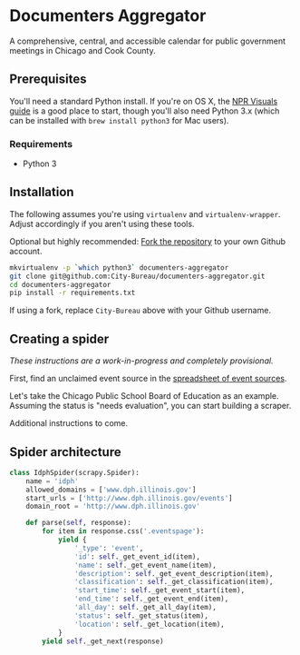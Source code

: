 # Documenters Aggregator

A comprehensive, central, and accessible calendar for public government meetings in Chicago and Cook County.

## Prerequisites

You'll need a standard Python install. If you're on OS X, the [NPR Visuals guide](http://blog.apps.npr.org/2013/06/06/how-to-setup-a-developers-environment.html) is a good place to start, though you'll also need Python 3.x (which can be installed with `brew install python3` for Mac users).

### Requirements

* Python 3

## Installation

The following assumes you're using `virtualenv` and `virtualenv-wrapper`. Adjust accordingly if you aren't using these tools.

Optional but highly recommended: [Fork the repository](https://github.com/City-Bureau/documenters-aggregator/fork) to your own Github account.

```bash
mkvirtualenv -p `which python3` documenters-aggregator
git clone git@github.com:City-Bureau/documenters-aggregator.git
cd documenters-aggregator
pip install -r requirements.txt
```

If using a fork, replace `City-Bureau` above with your Github username.

## Creating a spider

_These instructions are a work-in-progress and completely provisional._

First, find an unclaimed event source in the [spreadsheet of event sources](http://www.cpsboe.org/meetings/planning-calendar).

Let's take the Chicago Public School Board of Education as an example. Assuming the status is "needs evaluation", you can start building a scraper.

Additional instructions to come.

## Spider architecture



```python
class IdphSpider(scrapy.Spider):
    name = 'idph'
    allowed_domains = ['www.dph.illinois.gov']
    start_urls = ['http://www.dph.illinois.gov/events']
    domain_root = 'http://www.dph.illinois.gov'

    def parse(self, response):
        for item in response.css('.eventspage'):
            yield {
                '_type': 'event',
                'id': self._get_event_id(item),
                'name': self._get_event_name(item),
                'description': self._get_event_description(item),
                'classification': self._get_classification(item),
                'start_time': self._get_event_start(item),
                'end_time': self._get_event_end(item),
                'all_day': self._get_all_day(item),
                'status': self._get_status(item),
                'location': self._get_location(item),
            }
        yield self._get_next(response)
```


